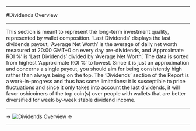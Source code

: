 ***
#Dividends Overview
***
This section is meant to represent the long-term investment quality, represented by wallet composition. ‘Last Dividends’ displays the last dividends payout, ‘Average Net Worth’ is the average of daily net worth measured at 20:00 GMT+0 on every day pre-dividends, and ‘Approximate ROI %’ is ‘Last Dividends’ divided by ‘Average Net Worth’. The data is sorted from highest ‘Approximate ROI %’ to lowest. Since it is just an approximation and concerns a single payout, you should aim for being consistently high rather than always being on the top.
The ‘Dividends’ section of the Report is a work-in-progress and thus has some limitations: it is susceptible to price fluctuations and since it only takes into account the last dividends, it will favor oshicoiners of the top coin(s) over people with wallets that are better diversified for week-by-week stable dividend income.

***

-> ![Dividends Overview](https://files.catbox.moe/iuowc9.png) <-

***
